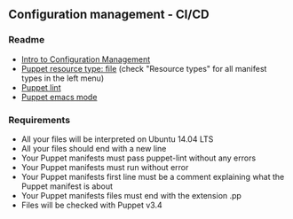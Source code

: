 ## Configuration management - CI/CD

### Readme

- [Intro to Configuration Management](https://www.digitalocean.com/community/tutorials/an-introduction-to-configuration-management)
- [Puppet resource type: file](https://docs.puppet.com/puppet/3.5/type.html#file) (check "Resource types" for all manifest types in the left menu)
- [Puppet lint](http://puppet-lint.com/)
- [Puppet emacs mode](https://github.com/voxpupuli/puppet-mode)

### Requirements

- All your files will be interpreted on Ubuntu 14.04 LTS
- All your files should end with a new line
- Your Puppet manifests must pass puppet-lint without any errors
- Your Puppet manifests must run without error
- Your Puppet manifests first line must be a comment explaining what the Puppet manifest is about
- Your Puppet manifests files must end with the extension .pp
- Files will be checked with Puppet v3.4
